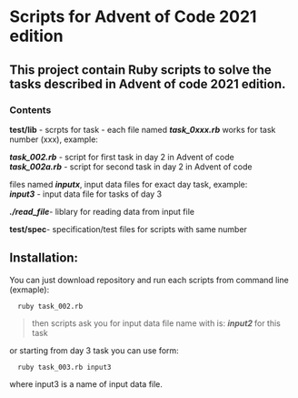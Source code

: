 # Scripts for Advent of Code 2021 edition
## This project contain Ruby scripts to solve the tasks described in Advent of code 2021 edition.

### **Contents**

 ****test/lib**** - scrpts for task - each file named ****<em>task_0xxx.rb</em>**** works for task number (xxx), example:  
 
**<em>task_002.rb</em>** - script for first task in day 2 in Advent of code  
 **<em>task_002a.rb</em>** - script for second task in day 2 in Advent of code  
 
 files named **<em>inputx</em>**, input data files for exact day task, example:  
 **<em>input3</em>** - input data file for tasks of day 3  
 
 **<em>./read_file</em>**- liblary for reading data from input file

**test/spec**- specification/test files for scripts with same number

## Installation:

You can just download repository and run each scripts from command line (exmaple):

      ruby task_002.rb
      
   > then scripts ask you for input data file name with is: **<em> input2 </em>**  for this task  
      
   or starting from day 3 task you can use form:
      
      ruby task_003.rb input3

   where input3 is a name of input data file.
